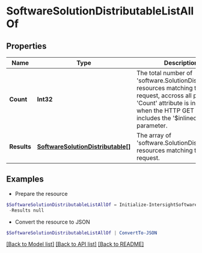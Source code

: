# SoftwareSolutionDistributableListAllOf
## Properties

Name | Type | Description | Notes
------------ | ------------- | ------------- | -------------
**Count** | **Int32** | The total number of &#39;software.SolutionDistributable&#39; resources matching the request, accross all pages. The &#39;Count&#39; attribute is included when the HTTP GET request includes the &#39;$inlinecount&#39; parameter. | [optional] 
**Results** | [**SoftwareSolutionDistributable[]**](SoftwareSolutionDistributable.md) | The array of &#39;software.SolutionDistributable&#39; resources matching the request. | [optional] 

## Examples

- Prepare the resource
```powershell
$SoftwareSolutionDistributableListAllOf = Initialize-IntersightSoftwareSolutionDistributableListAllOf  -Count null `
 -Results null
```

- Convert the resource to JSON
```powershell
$SoftwareSolutionDistributableListAllOf | ConvertTo-JSON
```

[[Back to Model list]](../README.md#documentation-for-models) [[Back to API list]](../README.md#documentation-for-api-endpoints) [[Back to README]](../README.md)

